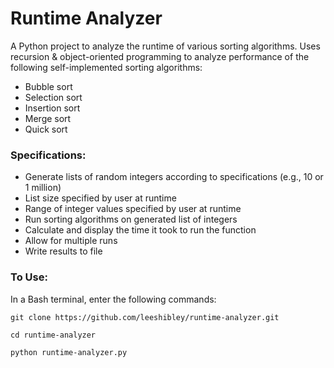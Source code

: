 # Runtime Analyzer 
A Python project to analyze the runtime of various sorting algorithms. Uses recursion & object-oriented programming to analyze performance of the following self-implemented sorting algorithms:
* Bubble sort
* Selection sort
* Insertion sort
* Merge sort
* Quick sort

### Specifications:
* Generate lists of random integers according to specifications (e.g., 10 or 1 million)
* List size specified by user at runtime
* Range of integer values specified by user at runtime
* Run sorting algorithms on generated list of integers
* Calculate and display the time it took to run the function
* Allow for multiple runs
* Write results to file

### To Use:
In a Bash terminal, enter the following commands:

`git clone https://github.com/leeshibley/runtime-analyzer.git`

`cd runtime-analyzer`

`python runtime-analyzer.py`
